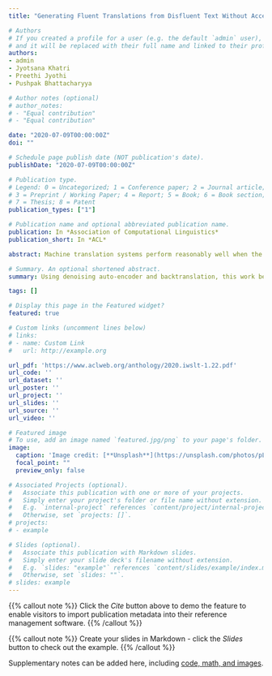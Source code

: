 ```yaml
---
title: "Generating Fluent Translations from Disfluent Text Without Access to Fluent References: IIT Bombay@IWSLT2020"

# Authors
# If you created a profile for a user (e.g. the default `admin` user), write the username (folder name) here
# and it will be replaced with their full name and linked to their profile.
authors:
- admin
- Jyotsana Khatri
- Preethi Jyothi
- Pushpak Bhattacharyya

# Author notes (optional)
# author_notes:
# - "Equal contribution"
# - "Equal contribution"

date: "2020-07-09T00:00:00Z"
doi: ""

# Schedule page publish date (NOT publication's date).
publishDate: "2020-07-09T00:00:00Z"

# Publication type.
# Legend: 0 = Uncategorized; 1 = Conference paper; 2 = Journal article;
# 3 = Preprint / Working Paper; 4 = Report; 5 = Book; 6 = Book section;
# 7 = Thesis; 8 = Patent
publication_types: ["1"]

# Publication name and optional abbreviated publication name.
publication: In *Association of Computational Linguistics*
publication_short: In *ACL*

abstract: Machine translation systems perform reasonably well when the input is well-formed speech or text. Conversational speech is spontaneous and inherently consists of many disfluencies. Producing fluent translations of disfluent source text would typically require parallel disfluent to fluent training data. However, fluent translations of spontaneous speech are an additional resource that is tedious to obtain. This work describes the submission of IIT Bombay to the Conversational Speech Translation challenge at IWSLT 2020. We specifically tackle the problem of disfluency removal in disfluent-to-fluent text-to-text translation assuming no access to fluent references during training. Common patterns of disfluency are extracted from disfluent references and a noise induction model is used to simulate them starting from a clean monolingual corpus. This synthetically constructed dataset is then considered as a proxy for labeled data during training. We also make use of additional fluent text in the target language to help generate fluent translations. This work uses no fluent references during training and beats a baseline model by a margin of 4.21 and 3.11 BLEU points where the baseline uses disfluent and fluent references, respectively. Index Terms- disfluency removal, machine translation, noise induction, leveraging monolingual data, denoising for disfluency removal.

# Summary. An optional shortened abstract.
summary: Using denoising auto-encoder and backtranslation, this work beats a baseline model by a margin of 4.21 and 3.11 BLEU points where the baseline uses disfluent and fluent references, respectively, without an access to disfluent-to-fluent parallel corpus.

tags: []

# Display this page in the Featured widget?
featured: true

# Custom links (uncomment lines below)
# links:
# - name: Custom Link
#   url: http://example.org

url_pdf: 'https://www.aclweb.org/anthology/2020.iwslt-1.22.pdf'
url_code: ''
url_dataset: ''
url_poster: ''
url_project: ''
url_slides: ''
url_source: ''
url_video: ''

# Featured image
# To use, add an image named `featured.jpg/png` to your page's folder.
image:
  caption: 'Image credit: [**Unsplash**](https://unsplash.com/photos/pLCdAaMFLTE)'
  focal_point: ""
  preview_only: false

# Associated Projects (optional).
#   Associate this publication with one or more of your projects.
#   Simply enter your project's folder or file name without extension.
#   E.g. `internal-project` references `content/project/internal-project/index.md`.
#   Otherwise, set `projects: []`.
# projects:
# - example

# Slides (optional).
#   Associate this publication with Markdown slides.
#   Simply enter your slide deck's filename without extension.
#   E.g. `slides: "example"` references `content/slides/example/index.md`.
#   Otherwise, set `slides: ""`.
# slides: example
---
```


{{% callout note %}}
Click the *Cite* button above to demo the feature to enable visitors to import publication metadata into their reference management software.
{{% /callout %}}

{{% callout note %}}
Create your slides in Markdown - click the *Slides* button to check out the example.
{{% /callout %}}

Supplementary notes can be added here, including [code, math, and images](https://wowchemy.com/docs/writing-markdown-latex/).
